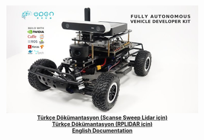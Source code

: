 <p align="center">
  <img src="images/racecar_.jpg" /> <br>
  <b><a href="Dökümantasyon_sweep.md">Türkçe Dökümantasyon (Scanse Sweep Lidar için)</a></b><br>
  <b><a href="Dökümantasyon_rplidar.md">Türkçe Dökümantasyon (RPLIDAR için)</a></b><br>
  <b><a href="Documentation.md">English Documentation</a></b>
</p>

